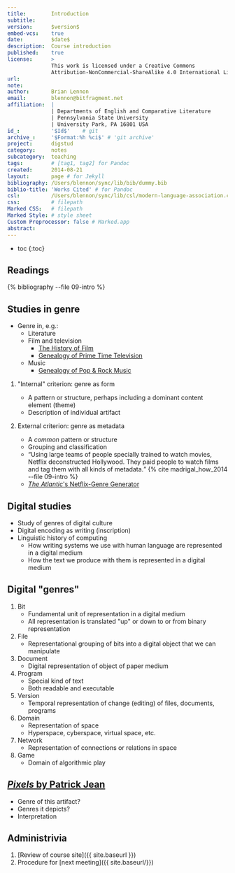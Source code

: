 ```yaml
---
title:        Introduction
subtitle:     
version:      $version$
embed-vcs:    true
date:         $date$
description:  Course introduction
published:    true
license:      > 
              This work is licensed under a Creative Commons 
              Attribution-NonCommercial-ShareAlike 4.0 International License.
url:          
note:         
author:       Brian Lennon
email:        blennon@bitfragment.net
affiliation:  | 
              | Departments of English and Comparative Literature
              | Pennsylvania State University
              | University Park, PA 16801 USA
id_:          '$Id$'    # git
archive_:     '$Format:%h %ci$' # 'git archive'
project:      digstud
category:     notes
subcategory:  teaching
tags:         # [tag1, tag2] for Pandoc
created:      2014-08-21
layout:       page # for Jekyll
bibliography: /Users/blennon/sync/lib/bib/dummy.bib
biblio-title: 'Works Cited' # for Pandoc
csl:          /Users/blennon/sync/lib/csl/modern-language-association.csl
css:          # filepath
Marked CSS:   # filepath
Marked Style: # style sheet
Custom Preprocessor: false # Marked.app
abstract:     
---
```


* toc
{:toc}



## Readings

{% bibliography --file 09-intro %}



## Studies in genre

* Genre in, e.g.:
    - Literature︎
    - Film and television︎
        + [The History of Film](http://www.historyshots.com/film)
        + [Genealogy of Prime Time Television](http://www.historyshots.com/TV/)
    - Music
        + [Genealogy of Pop & Rock Music](http://www.historyshots.com/Rockmusic/)

1. "Internal" criterion: genre as form︎
    - A pattern or structure, perhaps including a dominant content element (theme)
    - Description of individual artifact

2. External criterion: genre as metadata︎
    - A *common* pattern or structure
    - Grouping and classification
    * <q>Using large teams of people specially trained to watch movies, Netflix deconstructed Hollywood. They paid people to watch films and tag them with all kinds of metadata.</q>  {% cite madrigal_how_2014 --file 09-intro %}
    * [*The Atlantic*'s Netflix-Genre Generator](http://www.theatlantic.com/technology/archive/2014/01/how-netflix-reverse-engineered-hollywood/282679)



## Digital studies

* Study of genres of digital culture︎
* Digital encoding as writing (inscription)
* Linguistic history of computing
    * How writing systems we use with human language are represented in a digital medium
    * How the text we produce with them is represented in a digital medium




## Digital "genres"

1. Bit
    * Fundamental unit of representation in a digital medium
    * All representation is translated "up" or down to or from binary representation
1. File
    * Representational grouping of bits into a digital object that we can manipulate
1. Document
    * Digital representation of object of paper medium
1. Program
    * Special kind of text
    * Both readable and executable
1. Version
    * Temporal representation of change (editing) of files, documents, programs
1. Domain
    * Representation of space
    * Hyperspace, cyberspace, virtual space, etc.
1. Network
    * Representation of connections or relations in space
1. Game
    * Domain of algorithmic play


## [*Pixels* by Patrick Jean](http://player.vimeo.com/video/10829255)

* Genre of this artifact?
* Genres it depicts?
* Interpretation



## Administrivia

1. [Review of course site]({{ site.baseurl }})
1. Procedure for [next meeting]({{ site.baseurl/}})
